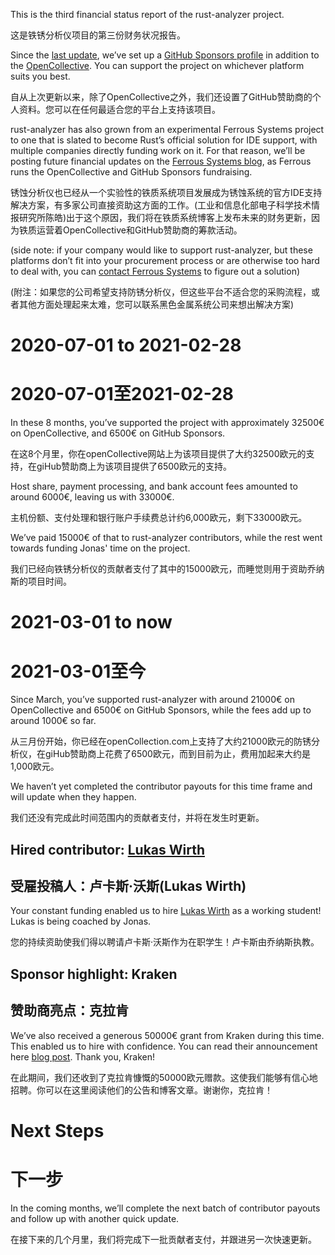 This is the third financial status report of the rust-analyzer project.

这是铁锈分析仪项目的第三份财务状况报告。

Since the [last
update](https://rust-analyzer.github.io/blog/2020/08/20/financial-report.html),
we’ve set up a [GitHub Sponsors
profile](https://github.com/sponsors/rust-analyzer) in addition to the
[OpenCollective](https://opencollective.com/rust-analyzer). You can
support the project on whichever platform suits you best.

自从上次更新以来，除了OpenCollective之外，我们还设置了GitHub赞助商的个人资料。您可以在任何最适合您的平台上支持该项目。

rust-analyzer has also grown from an experimental Ferrous Systems
project to one that is slated to become Rust’s official solution for IDE
support, with multiple companies directly funding work on it. For that
reason, we’ll be posting future financial updates on the [Ferrous
Systems blog](https://ferrous-systems.com/blog/), as Ferrous runs the
OpenCollective and GitHub Sponsors fundraising.

锈蚀分析仪也已经从一个实验性的铁质系统项目发展成为锈蚀系统的官方IDE支持解决方案，有多家公司直接资助这方面的工作。(工业和信息化部电子科学技术情报研究所陈皓)出于这个原因，我们将在铁质系统博客上发布未来的财务更新，因为铁质运营着OpenCollective和GitHub赞助商的筹款活动。

(side note: if your company would like to support rust-analyzer, but
these platforms don’t fit into your procurement process or are otherwise
too hard to deal with, you can [contact Ferrous
Systems](https://ferrous-systems.com/) to figure out a solution)

(附注：如果您的公司希望支持防锈分析仪，但这些平台不适合您的采购流程，或者其他方面处理起来太难，您可以联系黑色金属系统公司来想出解决方案)

# 2020-07-01 to 2021-02-28

# 2020-07-01至2021-02-28

In these 8 months, you’ve supported the project with approximately
32500€ on OpenCollective, and 6500€ on GitHub Sponsors.

在这8个月里，你在openCollective网站上为该项目提供了大约32500欧元的支持，在giHub赞助商上为该项目提供了6500欧元的支持。

Host share, payment processing, and bank account fees amounted to around
6000€, leaving us with 33000€.

主机份额、支付处理和银行账户手续费总计约6,000欧元，剩下33000欧元。

We’ve paid 15000€ of that to rust-analyzer contributors, while the rest
went towards funding Jonas' time on the project.

我们已经向铁锈分析仪的贡献者支付了其中的15000欧元，而睡觉则用于资助乔纳斯的项目时间。

# 2021-03-01 to now

# 2021-03-01至今

Since March, you’ve supported rust-analyzer with around 21000€ on
OpenCollective and 6500€ on GitHub Sponsors, while the fees add up to
around 1000€ so far.

从三月份开始，你已经在openCollection.com上支持了大约21000欧元的防锈分析仪，在giHub赞助商上花费了6500欧元，而到目前为止，费用加起来大约是1,000欧元。

We haven’t yet completed the contributor payouts for this time frame and
will update when they happen.

我们还没有完成此时间范围内的贡献者支付，并将在发生时更新。

## Hired contributor: [Lukas Wirth](https://github.com/Veykril)

## 受雇投稿人：卢卡斯·沃斯(Lukas Wirth)

Your constant funding enabled us to hire [Lukas
Wirth](https://github.com/Veykril) as a working student! Lukas is being
coached by Jonas.

您的持续资助使我们得以聘请卢卡斯·沃斯作为在职学生！卢卡斯由乔纳斯执教。

## Sponsor highlight: Kraken

## 赞助商亮点：克拉肯

We’ve also received a generous 50000€ grant from Kraken during this
time. This enabled us to hire with confidence. You can read their
announcement here [blog
post](https://blog.kraken.com/post/7964/oxidizing-kraken-improving-kraken-infrastructure-using-rust/).
Thank you, Kraken!

在此期间，我们还收到了克拉肯慷慨的50000欧元赠款。这使我们能够有信心地招聘。你可以在这里阅读他们的公告和博客文章。谢谢你，克拉肯！

# Next Steps

# 下一步

In the coming months, we’ll complete the next batch of contributor
payouts and follow up with another quick update.

在接下来的几个月里，我们将完成下一批贡献者支付，并跟进另一次快速更新。